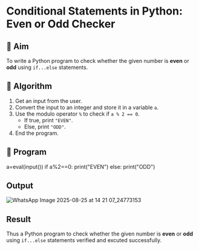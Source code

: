 # Conditional Statements in Python: Even or Odd Checker

## 🎯 Aim
To write a Python program to check whether the given number is **even** or **odd** using `if...else` statements.

## 🧠 Algorithm
1. Get an input from the user.
2. Convert the input to an integer and store it in a variable `a`.
3. Use the modulo operator `%` to check if `a % 2 == 0`.
   - If true, print `"EVEN"`.
   - Else, print `"ODD"`.
4. End the program.

## 🧾 Program
a=eval(input())
if a%2==0:
    print("EVEN")
else:
    print("ODD")

## Output
![WhatsApp Image 2025-08-25 at 14 21 07_24773153](https://github.com/user-attachments/assets/7c5bd226-e840-4e0b-bb0c-ed5e78fd994a)

## Result
Thus a Python program to check whether the given number is **even** or **odd** using `if...else` statements verified and excuted successfully.
